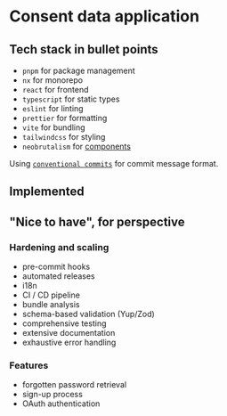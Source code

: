 # Consent data application

## Tech stack in bullet points

- `pnpm` for package management
- `nx` for monorepo
- `react` for frontend
- `typescript` for static types
- `eslint` for linting
- `prettier` for formatting
- `vite` for bundling
- `tailwindcss` for styling
- `neobrutalism` for [components](https://www.neobrutalism.dev)

Using [`conventional commits`](https://www.conventionalcommits.org/en/v1.0.0/) for commit message format.

## Implemented

## "Nice to have", for perspective

### Hardening and scaling

- pre-commit hooks
- automated releases
- i18n
- CI / CD pipeline
- bundle analysis
- schema-based validation (Yup/Zod)
- comprehensive testing
- extensive documentation
- exhaustive error handling

### Features

- forgotten password retrieval
- sign-up process
- OAuth authentication
